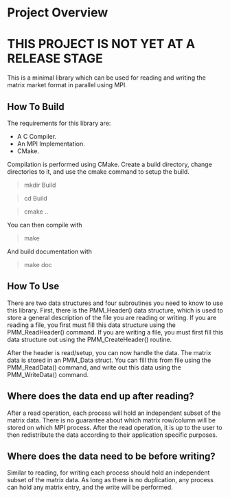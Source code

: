 # Project Overview
# THIS PROJECT IS NOT YET AT A RELEASE STAGE

This is a minimal library which can be used for reading and writing the matrix
market format in parallel using MPI.

## How To Build

The requirements for this library are:

* A C Compiler.
* An MPI Implementation.
* CMake.

Compilation is performed using CMake. Create a build directory, change
directories to it, and use the cmake command to setup the build.

> mkdir Build

> cd Build

> cmake ..

You can then compile with

> make

And build documentation with

> make doc

## How To Use

There are two data structures and four subroutines you need to know to use
this library. First, there is the PMM_Header() data structure, which is used to
store a general description of the file you are reading or writing. If you
are reading a file, you first must fill this data structure using the
PMM_ReadHeader() command. If you are writing a file, you must first fill this
data structure out using the PMM_CreateHeader() routine.

After the header is read/setup, you can now handle the data. The matrix data
is stored in an PMM_Data struct. You can fill this from file using the
PMM_ReadData() command, and write out this data using the PMM_WriteData()
command.

## Where does the data end up after reading?
After a read operation, each process will hold an independent subset of
the matrix data. There is no guarantee about which matrix row/column will
be stored on which MPI process. After the read operation, it is up to the
user to then redistribute the data according to their application specific
purposes.

## Where does the data need to be before writing?
Similar to reading, for writing each process should hold an independent
subset of the matrix data. As long as there is no duplication, any
process can hold any matrix entry, and the write will be performed.
